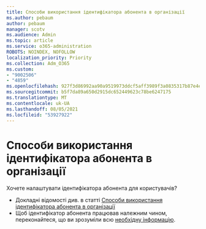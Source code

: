 ```yaml
---
title: Способи використання ідентифікатора абонента в організації
ms.author: pebaum
author: pebaum
manager: scotv
ms.audience: Admin
ms.topic: article
ms.service: o365-administration
ROBOTS: NOINDEX, NOFOLLOW
localization_priority: Priority
ms.collection: Adm_O365
ms.custom:
- "9002506"
- "4859"
ms.openlocfilehash: 927f3d86992aa90a9519973ddcf5aff3989f3a0835317b87e4e71af4558d28e6
ms.sourcegitcommit: b5f7da89a650d2915dc652449623c78be6247175
ms.translationtype: MT
ms.contentlocale: uk-UA
ms.lasthandoff: 08/05/2021
ms.locfileid: "53927922"
---
```

# <a name="how-can-caller-id-be-used-in-your-organization"></a>Способи використання ідентифікатора абонента в організації

Хочете налаштувати ідентифікатора абонента для користувачів?

- Докладні відомості див. в статті [Способи використання ідентифікатора абонента в організації](https://docs.microsoft.com/microsoftteams/how-can-caller-id-be-used-in-your-organization)
- Щоб ідентифікатор абонента працював належним чином, переконайтеся, що ви зрозуміли всю [необхідну інформацію](https://docs.microsoft.com/microsoftteams/more-about-calling-line-id-and-calling-party-name).
